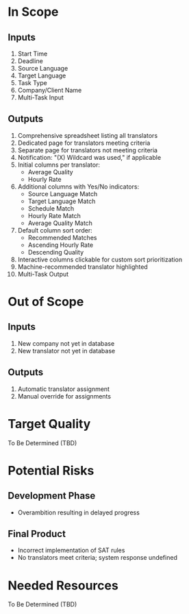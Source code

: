 # In Scope

## Inputs
1. Start Time
2. Deadline
3. Source Language
4. Target Language
5. Task Type
6. Company/Client Name
7. Multi-Task Input

## Outputs
1. Comprehensive spreadsheet listing all translators
2. Dedicated page for translators meeting criteria
3. Separate page for translators not meeting criteria
4. Notification: "(X) Wildcard was used," if applicable
5. Initial columns per translator:
   - Average Quality
   - Hourly Rate
6. Additional columns with Yes/No indicators:
   - Source Language Match
   - Target Language Match
   - Schedule Match
   - Hourly Rate Match
   - Average Quality Match
7. Default column sort order:
   - Recommended Matches
   - Ascending Hourly Rate
   - Descending Quality
8. Interactive columns clickable for custom sort prioritization
9. Machine-recommended translator highlighted
10. Multi-Task Output

# Out of Scope

## Inputs
1. New company not yet in database
2. New translator not yet in database

## Outputs
1. Automatic translator assignment
2. Manual override for assignments

# Target Quality
To Be Determined (TBD)

# Potential Risks

## Development Phase
- Overambition resulting in delayed progress

## Final Product
- Incorrect implementation of SAT rules
- No translators meet criteria; system response undefined

# Needed Resources
To Be Determined (TBD)